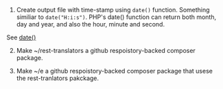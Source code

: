 1.  Create output file with time-stamp using `date()` function. Something similiar to `date("H:i:s")`. PHP's date() function can return both month, day and year, and also the hour, minute and second.

See [date()](https://www.php.net/manual/en/function.date.php)

2. Make ~/rest-translators a github respoistory-backed composer package.

3. Make ~/e a github respoistory-backed composer package that usese the rest-tranlators pakckage.
